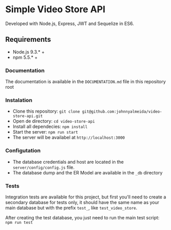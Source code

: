 # Simple Video Store API
Developed with Node.js, Express, JWT and Sequelize in ES6.

## Requirements
- Node.js 9.3.* +
- npm 5.5.* +

### Documentation
The documentation is available in the `DOCUMENTATION.md` file in this repository root

### Instalation
- Clone this repository: `git clone git@github.com:johnnyalmeida/video-store-api.git`
- Open de directory: `cd video-store-api`
- Install all dependecies: `npm install`
- Start the server: `npm run start`
- The server will be availabel at `http://localhost:3000`

### Configutation
- The database credentials and host are located in the `server/config/config.js` file.
- The database dump and the ER Model are available in the `_db` directory

### Tests
Integration tests are available for this project, but first you'll need to create a secondary database for tests only, it should have the same name as your main database but with the prefix `test_`, like `test_video_store`.

After creating the test database, you just need to run the main test script: `npm run test`

